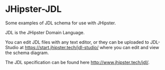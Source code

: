 JHipster-JDL
============

Some examples of JDL schema for use with JHipster.

JDL is the JHipster Domain Language.

You can edit JDL files with any text editor, or they can be uploaded to JDL-Studio at <https://start.jhipster.tech/jdl-studio/> where you can edit and view the schema diagram.

The JDL specification can be found here <http://www.jhipster.tech/jdl/>.
